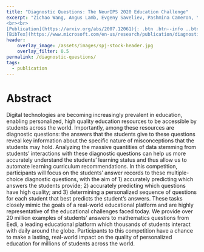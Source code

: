 ```yaml
---
title: "Diagnostic Questions: The NeurIPS 2020 Education Challenge"
excerpt: "Zichao Wang, Angus Lamb, Evgeny Saveliev, Pashmina Cameron, Yordan Zaykov, Jose Miguel Hernandez Lobato, Richard Turner, Richard Baraniuk, Craig Barton, Simon Peyton Jones, Simon Woodhead, Cheng Zhang
<br><br>
[Publication](https://arxiv.org/abs/2007.12061){: .btn .btn--info ..btn--large}
[BibTex](https://www.microsoft.com/en-us/research/publication/diagnostic-questions-the-neurips-2020-education-challenge/bibtex/){: .btn .btn--info ..btn--large}"
header:
    overlay_image: /assets/images/spj-stock-header.jpg 
    overlay_filter: 0.5
permalink: /diagnostic-questions/
tags: 
  - publication 
---
```


# Abstract
Digital technologies are becoming increasingly prevalent in education, enabling personalized, high quality education resources to be accessible by students across the world. Importantly, among these resources are diagnostic questions: the answers that the students give to these questions reveal key information about the specific nature of misconceptions that the students may hold. Analyzing the massive quantities of data stemming from students’ interactions with these diagnostic questions can help us more accurately understand the students’ learning status and thus allow us to automate learning curriculum recommendations. In this competition, participants will focus on the students’ answer records to these multiple-choice diagnostic questions, with the aim of 1) accurately predicting which answers the students provide; 2) accurately predicting which questions have high quality; and 3) determining a personalized sequence of questions for each student that best predicts the student’s answers. These tasks closely mimic the goals of a real-world educational platform and are highly representative of the educational challenges faced today. We provide over 20 million examples of students’ answers to mathematics questions from Eedi, a leading educational platform which thousands of students interact with daily around the globe. Participants to this competition have a chance to make a lasting, real-world impact on the quality of personalized education for millions of students across the world.
